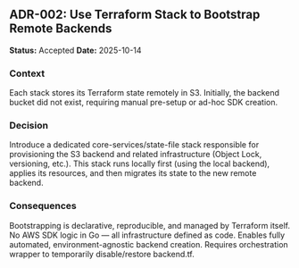 ## ADR-002: Use Terraform Stack to Bootstrap Remote Backends

**Status:** Accepted
**Date:** 2025-10-14

### Context

Each stack stores its Terraform state remotely in S3.
Initially, the backend bucket did not exist, requiring manual pre-setup or ad-hoc SDK creation.

###  Decision

Introduce a dedicated core-services/state-file stack responsible for provisioning the S3 backend and related infrastructure (Object Lock, versioning, etc.).
This stack runs locally first (using the local backend), applies its resources, and then migrates its state to the new remote backend.

###  Consequences

Bootstrapping is declarative, reproducible, and managed by Terraform itself.
No AWS SDK logic in Go — all infrastructure defined as code.
Enables fully automated, environment-agnostic backend creation.
Requires orchestration wrapper to temporarily disable/restore backend.tf.